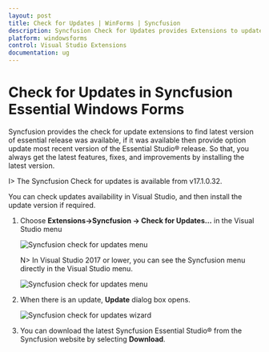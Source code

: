 ```yaml
---
layout: post
title: Check for Updates | WinForms | Syncfusion
description: Syncfusion Check for Updates provides Extensions to update most recent version of the Essential Studio® release.
platform: windowsforms
control: Visual Studio Extensions
documentation: ug
---
```


# Check for Updates in Syncfusion Essential Windows Forms

Syncfusion provides the check for update extensions to find latest version of essential release was available, if it was available then provide option update most recent version of the Essential Studio® release. So that, you always get the latest features, fixes, and improvements by installing the latest version.

I> The Syncfusion Check for updates is available from v17.1.0.32.

You can check updates availability in Visual Studio, and then install the update version if required.

1. Choose **Extensions->Syncfusion -> Check for Updates…** in the Visual Studio menu

   ![Syncfusion check for updates menu](Check-for-Updates_images/Check-for-Updates_images-img1-latest.png)

   N> In Visual Studio 2017 or lower, you can see the Syncfusion menu directly in the Visual Studio menu.

   ![Syncfusion check for updates menu](Check-for-Updates_images/Check-for-Updates_images-img1.png)
   
2. When there is an update, **Update** dialog box opens.

   ![Syncfusion check for updates wizard](Check-for-Updates_images/Check-for-Updates_images-img2.png)

3. You can download the latest Syncfusion Essential Studio® from the Syncfusion website by selecting **Download**.
